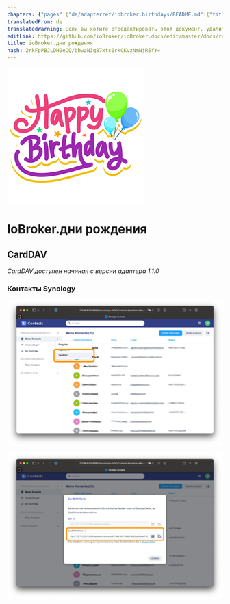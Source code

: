 ```yaml
---
chapters: {"pages":{"de/adapterref/iobroker.birthdays/README.md":{"title":{"de":"ioBroker.birthdays"},"content":"de/adapterref/iobroker.birthdays/README.md"},"de/adapterref/iobroker.birthdays/ical.md":{"title":{"de":"ioBroker.birthdays"},"content":"de/adapterref/iobroker.birthdays/ical.md"},"de/adapterref/iobroker.birthdays/carddav.md":{"title":{"de":"ioBroker.birthdays"},"content":"de/adapterref/iobroker.birthdays/carddav.md"}}}
translatedFrom: de
translatedWarning: Если вы хотите отредактировать этот документ, удалите поле «translationFrom», в противном случае этот документ будет снова автоматически переведен
editLink: https://github.com/ioBroker/ioBroker.docs/edit/master/docs/ru/adapterref/iobroker.birthdays/carddav.md
title: ioBroker.дни рождения
hash: 2rkFpPBJLDH9eCQ/bhwzN3q87xts0rkCKvzNmNjR5fY=
---
```

![логотип](../../../de/adapterref/iobroker.birthdays/../../admin/birthdays.png)

# IoBroker.дни рождения
## CardDAV
*CardDAV доступен начиная с версии адаптера 1.1.0*

### Контакты Synology
![Настройки CardDAV Synology](../../../de/adapterref/iobroker.birthdays/./carddav-synology-settings.png)

![URL-адрес CardDAV Synology](../../../de/adapterref/iobroker.birthdays/./carddav-synology-url.png)